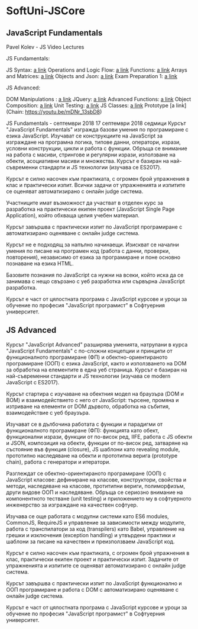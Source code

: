 # SoftUni-JSCore

## JavaScript Fundamentals

Pavel Kolev - JS Video Lectures

JS Fundamentals:

JS Syntax: [a link](https://youtu.be/ZbWHW2-kncQ)
Operations and Logic Flow: [a link](https://youtu.be/hUGlfiHp3v4)
Functions: [a link](https://youtu.be/VCMExxIiKok)
Arrays and Matrices: [a link](https://youtu.be/JD9yalY8GnA)
Objects and Json: [a link](https://youtu.be/hFZeR6pjVUU)
Exam Preparation 1: [a link](https://youtu.be/xrGB2g5fH2s)

JS Advanced:

DOM Manipulations : [a link](https://youtu.be/PDZoPSrrX_E)
JQuery: [a link](https://youtu.be/NS8fzGEcJHs0)
Advanced Functions: [a link](https://youtu.be/XQuM_ox4tUo)
Object Composition: [a link](https://youtu.be/67xi2GkxknM)
Unit Testing: [a link](https://youtu.be/lasID2wyv-0)
JS Classes: [a link](https://youtu.be/5JIGrXhKDGg)
Prototype [a link](Chain: https://youtu.be/mDNr_13sbD8)

JS Fundamentals - септември 2018
 17 септември 2018  седмици
Курсът "JavaScript Fundamentals" изгражда базови умения по програмиране с езика JavaScript. Изучават се конструкциите на JavaScript за изграждане на програмна логика, типове данни, оператори, изрази, условни конструкции, цикли и работа с функции. Обръща се внимание на работа с масиви, стрингове и регулярни изрази, използване на обекти, асоциативни масиви и множества. Курсът е базиран на най-съвременни стандарти и JS технологии (изучава се ES2017).

Курсът е силно насочен към практиката, с огромен брой упражнения в клас и практически изпит. Всички задачи от упражненията и изпитите се оценяват автоматизирано с онлайн judge система.

Участниците имат възможност да участват в отделен курс за разработка на практически екипен проект (JavaScript Single Page Application), който обхваща целия учебен материал.

Курсът завършва с практически изпит по JavaScript програмиране с автоматизирано оценяване с онлайн judge система.

Курсът не е подходящ за напълно начинаещи. Изискват се начални умения по писане на програмен код (работа с данни, проверки, повторения), независимо от езика за програмиране и поне основно познаване на езика HTML.

Базовите познания по JavaScript са нужни на всеки, който иска да се занимава с нещо свързано с уеб разработка или сървърна JavaScript разработка.

Курсът е част от цялостната програма с JavaScript курсове и уроци за обучение по професия "JavaScript програмист" в Софтуерния университет.

## JS Advanced
Курсът "JavaScript Advanced" разширява уменията, натрупани в курса "JavaScript Fundamentals" с по-сложни концепции и принципи от функционалното програмиране (ФП) и обектно-ориентираното програмиране (ООП) с езика JavaScript, както и използването на DOM за обработка на елементите в една уеб страница. Курсът е базиран на най-съвременни стандарти и JS технологии (изучава се modern JavaScript с ES2017).

Курсът стартира с изучаване на обектния модел на браузъра (DOM и BOM) и взаимодействието с него от JavaScript: търсене, промяна и изтриване на елементи от DOM дървото, обработка на събития, взаимодействие с уеб браузъра.

Изучават се в дълбочина работата с функции и парадигми от функционалното програмиране (ФП): функцията като обект, функционални изрази, функции от по-висок ред, IIFE, работа с JS обекти и JSON, композиция на обекти, функции от по-висок ред, затваряне на състояние във функция (closure), JS шаблони като revealing module, прототипно наследяване на обекти и прототипна верига (prototype chain), работа с генератори и итератори.

Разглеждат се обектно-ориентираното програмиране (ООП) с JavaScript класове: дефиниране на класове, конструктори, свойства и методи, наследяване на класове, протитипни вериги, полиморфизъм, други видове ООП и наследяване. Обръща се сериозно внимание на компонентното тестване (unit testing) и приложението му в софтуерното инженерство за изграждане на качествен софтуер.

Изучава се още работата с модулни системи като ES6 modules, CommonJS, RequireJS и управление за зависимости между модулите, работа с транспилатори за код (transpilers) като Babel, управление на грешки и изключения (exception handling) и утвърдени практики и шаблони за писане на качествен и преизползваем JavaScript код.

Курсът е силно насочен към практиката, с огромен брой упражнения в клас, практически екипен проект и практически изпит. Задачите от упражненията и изпитите се оценяват автоматизирано с онлайн judge система.

Курсът завършва с практически изпит по JavaScript функционално и ООП програмиране и работа с DOM с автоматизирано оценяване с онлайн judge система.

Курсът е част от цялостната програма с JavaScript курсове и уроци за обучение по професия "JavaScript програмист" в Софтуерния университет.